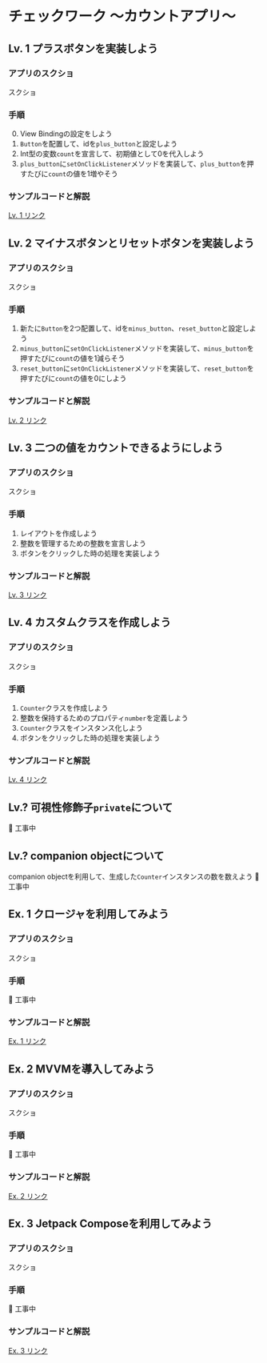 # チェックワーク 〜カウントアプリ〜

## Lv. 1 プラスボタンを実装しよう

### アプリのスクショ
スクショ

### 手順
0. View Bindingの設定をしよう
1. `Button`を配置して、idを`plus_button`と設定しよう
1. Int型の変数`count`を宣言して、初期値として0を代入しよう
1. `plus_button`に`setOnClickListener`メソッドを実装して、`plus_button`を押すたびに`count`の値を1増やそう

### サンプルコードと解説
[Lv. 1 リンク]()

## Lv. 2 マイナスボタンとリセットボタンを実装しよう

### アプリのスクショ
スクショ

### 手順
1. 新たに`Button`を2つ配置して、idを`minus_button`、`reset_button`と設定しよう
1. `minus_button`に`setOnClickListener`メソッドを実装して、`minus_button`を押すたびに`count`の値を1減らそう
1. `reset_button`に`setOnClickListener`メソッドを実装して、`reset_button`を押すたびに`count`の値を0にしよう

### サンプルコードと解説
[Lv. 2 リンク]()

## Lv. 3 二つの値をカウントできるようにしよう

### アプリのスクショ
スクショ

### 手順
1. レイアウトを作成しよう
1. 整数を管理するための整数を宣言しよう
1. ボタンをクリックした時の処理を実装しよう

### サンプルコードと解説
[Lv. 3 リンク]()

## Lv. 4 カスタムクラスを作成しよう

### アプリのスクショ
スクショ

### 手順
1. `Counter`クラスを作成しよう
1. 整数を保持するためのプロパティ`number`を定義しよう
1. `Counter`クラスをインスタンス化しよう
1. ボタンをクリックした時の処理を実装しよう

### サンプルコードと解説
[Lv. 4 リンク]()

## Lv.? 可視性修飾子`private`について
🚨 工事中

## Lv.? companion objectについて
companion objectを利用して、生成した`Counter`インスタンスの数を数えよう
🚨 工事中

## Ex. 1 クロージャを利用してみよう

### アプリのスクショ
スクショ

### 手順
🚨 工事中

### サンプルコードと解説
[Ex. 1 リンク]()

## Ex. 2 MVVMを導入してみよう

### アプリのスクショ
スクショ

### 手順
🚨 工事中

### サンプルコードと解説
[Ex. 2 リンク]()

## Ex. 3 Jetpack Composeを利用してみよう

### アプリのスクショ
スクショ

### 手順
🚨 工事中

### サンプルコードと解説
[Ex. 3 リンク]()
